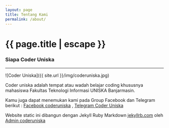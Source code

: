 ```yaml
---
layout: page
title: Tentang Kami
permalink: /about/
---
```


<h1 class="page-title">{{ page.title | escape }}</h1>

### Siapa Coder Uniska
<hr>

![Coder Uniska]({{ site.url }}/img/coderuniska.jpg)

Coder uniska adalah tempat atau wadah belajar coding khususnya mahasiswa Fakultas Teknologi Informasi UNISKA Banjarmasin.

Kamu juga dapat menemukan kami pada Group Facebook dan Telegram berikut :
[Facebook coderuniska](https://github.com/jekyll/minima) , [Telegram Coder Uniska](https://t.me/joinchat/Bh-qwA3k8ZjGx94a4ZLkrg) 


Website static ini dibangun dengan Jekyll Ruby Markdown [jekyllrb.com](https://jekyllrb.com/) oleh [Admin coderuniska](https://github.com/muharir17)